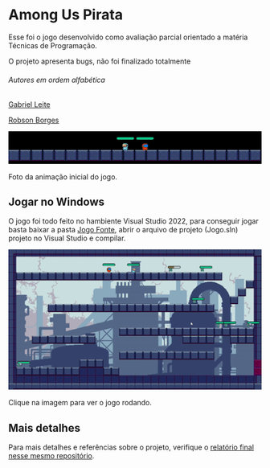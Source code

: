 # Among Us Pirata
Esse foi o jogo desenvolvido como avaliação parcial orientado a matéria Técnicas de Programação.

O projeto apresenta bugs, não foi finalizado totalmente

###### Autores em ordem alfabética

[Gabriel Leite](https://github.com/Gabrielmororo180)

[Robson Borges](https://github.com/robson1622)


![Animação inicial do jogo](./Arquivos/animacao.gif "Animação inicial do jogo")

Foto da animação inicial do jogo.

## Jogar no Windows
O jogo foi todo feito no hambiente Visual Studio 2022, para conseguir jogar basta baixar a pasta [Jogo Fonte](https://github.com/robson1622/AmongUsPirata/tree/main/Jogo%20Fonte), abrir o arquivo de projeto (Jogo.sln) projeto no Visual Studio e compilar.

[![IMAGE ALT TEXT HERE](./Arquivos/CapaVideo.png)](https://youtu.be/pKltwUxW_8M)

Clique na imagem para ver o jogo rodando.

## Mais detalhes
Para mais detalhes e referências sobre o projeto, verifique o [relatório final nesse mesmo repositório](https://github.com/robson1622/AmongUsPirata/blob/main/Arquivos/Artigo%20-%20Relat%C3%B3rio.pdf).
